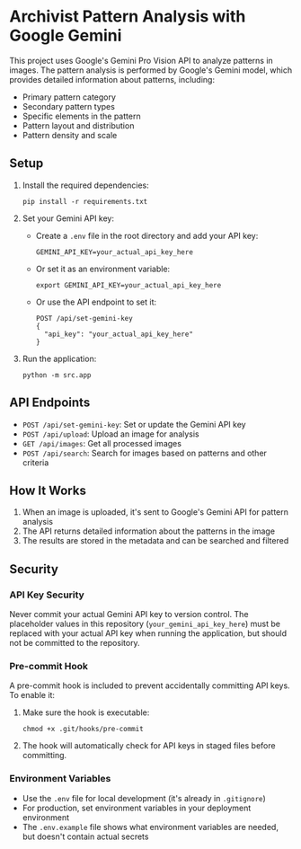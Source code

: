 # Archivist Pattern Analysis with Google Gemini

This project uses Google's Gemini Pro Vision API to analyze patterns in images. The pattern analysis is performed by Google's Gemini model, which provides detailed information about patterns, including:

- Primary pattern category
- Secondary pattern types
- Specific elements in the pattern
- Pattern layout and distribution
- Pattern density and scale

## Setup

1. Install the required dependencies:
   ```
   pip install -r requirements.txt
   ```

2. Set your Gemini API key:
   - Create a `.env` file in the root directory and add your API key:
     ```
     GEMINI_API_KEY=your_actual_api_key_here
     ```
   - Or set it as an environment variable:
     ```
     export GEMINI_API_KEY=your_actual_api_key_here
     ```
   - Or use the API endpoint to set it:
     ```
     POST /api/set-gemini-key
     {
       "api_key": "your_actual_api_key_here"
     }
     ```

3. Run the application:
   ```
   python -m src.app
   ```

## API Endpoints

- `POST /api/set-gemini-key`: Set or update the Gemini API key
- `POST /api/upload`: Upload an image for analysis
- `GET /api/images`: Get all processed images
- `POST /api/search`: Search for images based on patterns and other criteria

## How It Works

1. When an image is uploaded, it's sent to Google's Gemini API for pattern analysis
2. The API returns detailed information about the patterns in the image
3. The results are stored in the metadata and can be searched and filtered

## Security

### API Key Security

Never commit your actual Gemini API key to version control. The placeholder values in this repository (`your_gemini_api_key_here`) must be replaced with your actual API key when running the application, but should not be committed to the repository.

### Pre-commit Hook

A pre-commit hook is included to prevent accidentally committing API keys. To enable it:

1. Make sure the hook is executable:
   ```
   chmod +x .git/hooks/pre-commit
   ```

2. The hook will automatically check for API keys in staged files before committing.

### Environment Variables

- Use the `.env` file for local development (it's already in `.gitignore`)
- For production, set environment variables in your deployment environment
- The `.env.example` file shows what environment variables are needed, but doesn't contain actual secrets 